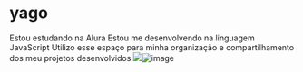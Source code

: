 # yago 

Estou estudando na Alura
Estou me desenvolvendo na linguagem JavaScript
Utilizo esse espaço para minha organização e compartilhamento dos meu projetos desenvolvidos
![](<img src="https://img.freepik.com/fotos-gratis/vista-frontal-do-volei-na-areia-da-praia_23-2148662651.jpg" alt="Volei Imagens – Download Grátis no Freepik"/>)![image](https://github.com/user-attachments/assets/89d91d91-d66c-449b-bdb0-0784c27f5894)

